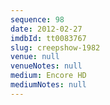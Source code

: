 ```yaml
---
sequence: 98
date: 2012-02-27
imdbId: tt0083767
slug: creepshow-1982
venue: null
venueNotes: null
medium: Encore HD
mediumNotes: null
---
```

